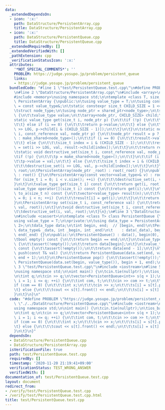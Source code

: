 ```yaml
---
data:
  _extendedDependsOn:
  - icon: ':x:'
    path: DataStructure/PersistentArray.cpp
    title: DataStructure/PersistentArray.cpp
  - icon: ':x:'
    path: DataStructure/PersistentQueue.cpp
    title: DataStructure/PersistentQueue.cpp
  _extendedRequiredBy: []
  _extendedVerifiedWith: []
  _pathExtension: cpp
  _verificationStatusIcon: ':x:'
  attributes:
    '*NOT_SPECIAL_COMMENTS*': ''
    PROBLEM: https://judge.yosupo.jp/problem/persistent_queue
    links:
    - https://judge.yosupo.jp/problem/persistent_queue
  bundledCode: "#line 1 \"test/PersistentQueue.test.cpp\"\n#define PROBLEM \"https://judge.yosupo.jp/problem/persistent_queue\"\
    \n#line 2 \"DataStructure/PersistentArray.cpp\"\n#include <array>\n#include <vector>\n\
    #include <memory>\nusing namespace std;\n\ntemplate <class T, size_t LOG> class\
    \ PersistentArray {\npublic:\n\tusing value_type = T;\n\tusing const_reference\
    \ = const value_type&;\n\tstatic constexpr size_t CHILD_SIZE = 1 << LOG;\n\nprivate:\n\
    \tstruct node_type;\n\tusing node_ptr = shared_ptr<node_type>;\n\tstruct node_type\
    \ {\n\t\tvalue_type value;\n\t\tarray<node_ptr, CHILD_SIZE> child;\n\t};\n\n\t\
    static value_type get(size_t i, node_ptr p) {\n\t\tif (!p) {\n\t\t\treturn value_type();\n\
    \t\t} else if (i == 0) {\n\t\t\treturn p->value;\n\t\t} else {\n\t\t\treturn get(i\
    \ >> LOG, p->child[i & (CHILD_SIZE - 1)]);\n\t\t}\n\t}\n\tstatic node_ptr set(size_t\
    \ i, const_reference val, node_ptr p) {\n\t\tnode_ptr result = p ? make_shared<node_type>(*p)\
    \ : make_shared<node_type>();\n\t\tif (i == 0) {\n\t\t\tresult->value = val;\n\
    \t\t} else {\n\t\t\tsize_t index = i & (CHILD_SIZE - 1);\n\t\t\tresult->child[index]\
    \ = set(i >> LOG, val, result->child[index]);\n\t\t}\n\t\treturn result;\n\t}\n\
    \tstatic void destructive_set(size_t i, const_reference val, node_ptr& p) {\n\t\
    \tif (!p) {\n\t\t\tp = make_shared<node_type>();\n\t\t}\n\t\tif (i == 0) {\n\t\
    \t\tp->value = val;\n\t\t} else {\n\t\t\tsize_t index = i & (CHILD_SIZE - 1);\n\
    \t\t\tdestructive_set(i >> LOG, val, p->child[index]);\n\t\t}\n\t}\n\n\tnode_ptr\
    \ root;\n\tPersistentArray(node_ptr _root) : root(_root) {}\n\npublic:\n\tPersistentArray()\
    \ : root() {}\n\tPersistentArray(const vector<value_type>& v) : root() {\n\t\t\
    for (size_t i = 0; i < v.size(); ++i) {\n\t\t\tdestructive_set(i, v[i]);\n\t\t\
    }\n\t}\n\tvalue_type get(size_t i) const {\n\t\treturn get(i, root);\n\t}\n\t\
    value_type operator[](size_t i) const {\n\t\treturn get(i);\n\t}\n\tvector<value_type>\
    \ to_a(size_t n) const {\n\t\tvector<value_type> result(n);\n\t\tfor (size_t i\
    \ = 0; i < n; ++i) {\n\t\t\tresult[i] = get(i);\n\t\t}\n\t\treturn result;\n\t\
    }\n\tPersistentArray set(size_t i, const_reference val) {\n\t\treturn PersistentArray(set(i,\
    \ val, root));\n\t}\n\tvoid destructive_set(size_t i, const_reference val) {\n\
    \t\tdestructive_set(i, val, root);\n\t}\n};\n#line 3 \"DataStructure/PersistentQueue.cpp\"\
    \n#include <cassert>\n\ntemplate <class T> class PersistentQueue {\npublic:\n\t\
    using value_type = T;\n\nprivate:\n\tusing data_type = PersistentArray<value_type,\
    \ 2>;\n\tdata_type data;\n\tint begin, end;  // [begin, end)\n\tPersistentQueue(const\
    \ data_type& _data, int _begin, int _end)\n\t    : data(_data), begin(_begin),\
    \ end(_end) {}\n\npublic:\n\tPersistentQueue() : data(), begin(0), end(0) {}\n\
    \tbool empty() const {\n\t\treturn begin == end;\n\t}\n\tvalue_type front() const\
    \ {\n\t\tassert(!empty());\n\t\treturn data[begin];\n\t}\n\tvalue_type back()\
    \ const {\n\t\tassert(!empty());\n\t\treturn data[end - 1];\n\t}\n\tPersistentQueue\
    \ push(const T& val) {\n\t\treturn PersistentQueue(data.set(end, val), begin,\
    \ end + 1);\n\t}\n\tPersistentQueue pop() {\n\t\tassert(!empty());\n\t\treturn\
    \ PersistentQueue(data.set(begin, value_type()), begin + 1, end);\n\t}\n};\n#line\
    \ 3 \"test/PersistentQueue.test.cpp\"\n#include <iostream>\n#line 5 \"test/PersistentQueue.test.cpp\"\
    \nusing namespace std;\n\nint main() {\n\tcin.tie(nullptr);\n\tios_base::sync_with_stdio(false);\n\
    \n\tint q;\n\tcin >> q;\n\tvector<PersistentQueue<int>> s(q + 1);\n\tfor (int\
    \ i = 1; i <= q; ++i) {\n\t\tint com, t;\n\t\tcin >> com >> t;\n\t\t++t;\n\t\t\
    if (com == 0) {\n\t\t\tint x;\n\t\t\tcin >> x;\n\t\t\ts[i] = s[t].push(x);\n\t\
    \t} else {\n\t\t\tcout << s[t].front() << endl;\n\t\t\ts[i] = s[t].pop();\n\t\t\
    }\n\t}\n}\n"
  code: "#define PROBLEM \"https://judge.yosupo.jp/problem/persistent_queue\"\n#include\
    \ \"./../DataStructure/PersistentQueue.cpp\"\n#include <iostream>\n#include <vector>\n\
    using namespace std;\n\nint main() {\n\tcin.tie(nullptr);\n\tios_base::sync_with_stdio(false);\n\
    \n\tint q;\n\tcin >> q;\n\tvector<PersistentQueue<int>> s(q + 1);\n\tfor (int\
    \ i = 1; i <= q; ++i) {\n\t\tint com, t;\n\t\tcin >> com >> t;\n\t\t++t;\n\t\t\
    if (com == 0) {\n\t\t\tint x;\n\t\t\tcin >> x;\n\t\t\ts[i] = s[t].push(x);\n\t\
    \t} else {\n\t\t\tcout << s[t].front() << endl;\n\t\t\ts[i] = s[t].pop();\n\t\t\
    }\n\t}\n}"
  dependsOn:
  - DataStructure/PersistentQueue.cpp
  - DataStructure/PersistentArray.cpp
  isVerificationFile: true
  path: test/PersistentQueue.test.cpp
  requiredBy: []
  timestamp: '2020-11-20 21:19:41+09:00'
  verificationStatus: TEST_WRONG_ANSWER
  verifiedWith: []
documentation_of: test/PersistentQueue.test.cpp
layout: document
redirect_from:
- /verify/test/PersistentQueue.test.cpp
- /verify/test/PersistentQueue.test.cpp.html
title: test/PersistentQueue.test.cpp
---
```

